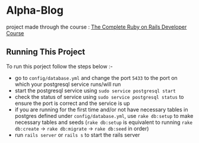 # Alpha-Blog

project made through the course : [The Complete Ruby on Rails Developer Course](https://www.udemy.com/course/the-complete-ruby-on-rails-developer-course/)

## Running This Project

To run this porject follow the steps below :-

- go to `config/database.yml` and change the port `5433` to the port on which your postgresql service runs/will run
- start the postgresql service using `sudo service postgresql start`
- check the status of service using `sudo service postgresql status` to ensure the port is correct and the service is up
- if you are running for the first time and/or not have necessary tables in postgres defined under `config/database.yml`, use `rake db:setup` to make necessary tables and seeds (`rake db:setup` is equivalent to running `rake db:create` -> `rake db:migrate` -> `rake db:seed` in order)
- run `rails server` or `rails s` to start the rails server
